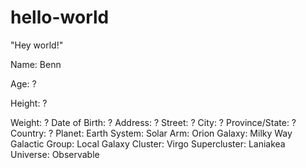 # hello-world

"Hey world!"

Name: Benn

Age: ?

Height: ?

Weight: ?
Date of Birth: ?
Address: ?
Street: ?
City: ?
Province/State: ?
Country: ?
Planet: Earth
System: Solar
Arm: Orion
Galaxy: Milky Way
Galactic Group: Local 
Galaxy Cluster: Virgo
Supercluster: Laniakea 
Universe: Observable
